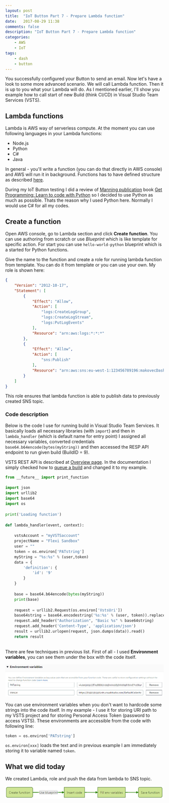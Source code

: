```yaml
---
layout: post
title:  "IoT Button Part 7 - Prepare Lambda function"
date:   2017-08-29 11:38
comments: false
description: "IoT Button Part 7 - Prepare Lambda function"
categories: 
    - AWS
    - IoT
tags: 
    - dash
    - button
---
```


You successfully configured your Button to send an email. Now let's have a look to some more advanced scenario. We will call Lambda function. Then it is up to you what your Lambda will do. As I mentioned earlier, I'll show you example how to call start of new Build (think CI/CD) in Visual Studio Team Services (VSTS).

## Lambda functions

Lambda is AWS way of serverless compute. At the moment you can use following languages in your Lambda functions:

- Node.js
- Python
- C#
- Java

In general - you'll write a function (you can do that directly in AWS console) and AWS will run it in background. Functions has to have defined structure as described [here](http://docs.aws.amazon.com/lambda/latest/dg/programming-model-v2.html?shortFooter=true).

During my IoT Button testing I did a review of [Manning publication](https://www.manning.com/) book [Get Programming: Learn to code with Python](https://www.manning.com/books/get-programming) so I decided to use Python as much as possible. Thats the reason why I used Python here. Normally I would use C# for all my codes.

## Create a function

Open AWS console, go to Lambda section and click **Create function**. You can use authoring from scratch or use _Blueprint_ which is like template for specific action. For start you can use `hello-world-python` blueprint which is a started for Python functions.

Give the name to the function and create a role for running lambda function from template. You can do it from template or you can use your own. My role is shown here:

```json
{
    "Version": "2012-10-17",
    "Statement": [
        {
            "Effect": "Allow",
            "Action": [
                "logs:CreateLogGroup",
                "logs:CreateLogStream",
                "logs:PutLogEvents"
            ],
            "Resource": "arn:aws:logs:*:*:*"
        },
        {
            "Effect": "Allow",
            "Action": [
                "sns:Publish"
            ],
            "Resource": "arn:aws:sns:eu-west-1:123456789196:makovecDashBTopic"
        }
    ]
}
```

This role ensures that lambda function is able to publish data to previously created SNS topic.

### Code description

Below is the code I use for running build in Visual Studio Team Services. It basically loads all necessary libraries (with `import`) and then in `lambda_handler` (which is default name for entry point) I assigned all necessary variables, converted credentials `base64.b64encode(bytes(myString))` and then accessed the RESP API endpoint to run given build (BuildID = 9).

VSTS REST API is described at [Overview page](https://www.visualstudio.com/en-us/docs/integrate/api/overview). In the documentation I simply checked how to [queue a build](https://www.visualstudio.com/en-us/docs/integrate/api/build/builds#queue-a-build) and changed it to my example. 

```python
from __future__ import print_function

import json
import urllib2
import base64
import os

print('Loading function')

def lambda_handler(event, context):
    
    vstsAccount = "myVSTSaccount"
    projectName = "Flexi Sandbox"
    user = ""
    token = os.environ['PATstring']
    myString = "%s:%s" % (user,token)
    data = {
        'definition': {
            'id': '9'
        }
    }
    
    base = base64.b64encode(bytes(myString))
    print(base)

    request = urllib2.Request(os.environ['VstsUri'])
    base64string = base64.encodestring('%s:%s' % (user, token)).replace('\n', '')
    request.add_header("Authorization", "Basic %s" % base64string)   
    request.add_header('Content-Type', 'application/json')
    result = urllib2.urlopen(request, json.dumps(data)).read()
    return result
    
```

There are few techniques in previous list. First of all - I used **Environment variables**, you can see them under the box with the code itself.

![Lambda function env vars](/img/iot-lambdaenvvar.png)

You can use environment variables when you don't want to hardcode some strings into the code itself. In my example - I use it for storing URI path to my VSTS project and for storing Personal Access Token (password to access VSTS). These environments are accessible from the code with following line:

```python
token = os.environ['PATstring']
```

`os.environ[xxx]` loads the text and in previous example I am immediately storing it to variable named `token`.

## What we did today

We created Lambda, role and push the data from lambda to SNS topic.

![Flow Lambda](/img/iot-flow5.png)